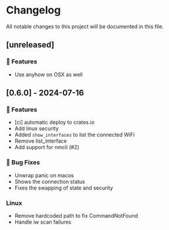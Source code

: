 # Changelog

All notable changes to this project will be documented in this file.

## [unreleased]

### 🚀 Features

- Use anyhow on OSX as well


## [0.6.0] - 2024-07-16

### 🚀 Features

- [ci] automatic deploy to crates.io
- Add linux security
- Added `show_interfaces` to list the connected WiFi
- Remove list_interface
- Add support for nmcli (#2)

### 🐛 Bug Fixes

- Unwrap panic on macos
- Shows the connection status
- Fixes the swapping of state and security

### Linux

- Remove hardcoded path to fix CommandNotFound
- Handle iw scan failures

<!-- generated by git-cliff -->

